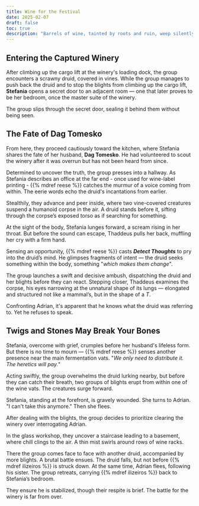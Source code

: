 ```yaml
---
title: Wine for the Festival
date: 2025-02-07
draft: false
toc: true
description: "Barrels of wine, tainted by roots and ruin, weep silently."
---
```


## Entering the Captured Winery

After climbing up the cargo lift at the winery's loading dock, the group encounters a scrawny druid, covered in vines.
While the group manages to push back the druid and to stop the blights from climbing up the cargo lift, **Stefania** opens
a secret door to an adjacent room — one that later proves to be her bedroom, once the master suite of the winery.

The group slips through the secret door, sealing it behind them without being seen.

## The Fate of Dag Tomesko

From here, they proceed cautiously toward the kitchen, where Stefania shares the fate of her husband, **Dag Tomesko**. 
He had volunteered to scout the winery after it was overrun but has not been heard from since.

Determined to uncover the truth, the group presses into a hallway. 
As Stefania describes an office at the far end - once used for wine-label printing - {{% mdref reese %}} catches the murmur of a 
voice coming from within. The eerie words echo the druid's incantations from earlier.

Stealthily, they advance and peer inside, where two vine-covered creatures suspend a humanoid corpse in the air. 
A druid stands before it, sifting through the corpse’s exposed torso as if searching for something.

At the sight of the body, Stefania lunges forward, a scream rising in her throat. 
But before the sound can escape, Thaddeus pulls her back, muffling her cry with a firm hand.

Sensing an opportunity, {{% mdref reese %}} casts _**Detect Thoughts**_ to pry into the druid’s mind. He glimpses fragments of intent — the 
druid seeks something within the body, something "_which makes them change_".

The group launches a swift and decisive ambush, dispatching the druid and her blights before they can react. 
Stepping closer, Thaddeus examines the corpse, his eyes narrowing at the unnatural shape of its lungs — elongated and 
structured not like a mammal’s, but in the shape of a _T_.

Confronting Adrian, it's apparent that he knows what the druid was referring to. Yet he refuses to speak.

## Twigs and Stones May Break Your Bones

Stefania, overcome with grief, crumples before her husband's lifeless form. But there is no time to mourn — {{% mdref reese %}} senses 
another presence near the main fermentation vats. "_We only need to distribute it. The heretics will pay._"

Acting swiftly, the group overwhelms the druid lurking nearby, but before they can catch their breath, two groups of 
blights erupt from within one of the wine vats. The creatures surge forward.

Stefania, standing at the forefront, is gravely wounded. 
She turns to Adrian. "I can't take this anymore." Then she flees.

After dealing with the blights, the group decides to prioritize clearing the winery over interrogating Adrian. 

In the glass workshop, they uncover a staircase leading to a basement, where chill clings to the air. 
A thin mist swirls around rows of wine racks.

There the group comes face to face with another druid, accompanied by more blights. 
A brutal battle ensues. The druid falls, but not before {{% mdref ilizeiros %}} is struck down.
At the same time, Adrian flees, following his sister. The group retreats, carrying {{% mdref ilizeiros %}} back to Stefania’s bedroom. 

They ensure he is stabilized, though their respite is brief. The battle for the winery is far from over.

